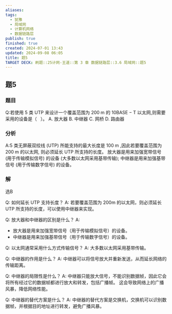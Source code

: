 ```yaml
---
aliases: 
tags:
  - 犹豫
  - 局域网
  - 计算机网络
  - 数据链路层
publish: true
finished: true
created: 2024-07-01 13:43
updated: 2024-09-08 06:05
title: 题5
TARGET DECK: 刷题::25计网-王道::第 3 章 数据链路层::3.6 局域网::题5
---
```


## 题5
### 题目
Q:若使用 5 类 UTP 来设计一个覆盖范围为 ${200}\mathrm{\;m}$ 的 ${10}\mathrm{{BASE}} - \mathrm{T}$ 以太网,则需要采用的设备是（ $\;$ ）。
A. 放大器 B. 中继器 C. 网桥 D. 路由器
### 分析
A:5 类无屏蔽双绞线 (UTP) 所能支持的最大长度是 ${100}\mathrm{\;m}$ ,因此若要覆盖范围为 ${200}\mathrm{\;m}$ 的以太网, 则必须延长 UTP 所支持的长度。
放大器是用来加强宽带信号 (用于传输模拟信号) 的设备 (大多数以太网采用基带传输); 
中继器是用来加强基带信号 (用于传输数字信号) 的设备。
### 解
选B 
<!--ID: 1721295860501-->

Q: 如何延长 UTP 支持长度？
A: 若要覆盖范围为 200m 的以太网，则必须延长 UTP 所支持的长度，可以使用中继器来实现。
<!--ID: 1721295860506-->

Q: 放大器和中继器的区别是什么？
A: 
- 放大器是用来加强宽带信号（用于传输模拟信号）的设备。
- 中继器是用来加强基带信号（用于传输数字信号）的设备。
<!--ID: 1721295860511-->

Q: 以太网通常采用什么方式传输信号？
A: 大多数以太网采用基带传输。
<!--ID: 1721295860517-->

Q: 中继器的作用是什么？
A: 中继器可以将信号放大并重新发送，从而延长网络的传输距离。
<!--ID: 1721295860522-->

Q: 中继器的局限性是什么？
A: 中继器只能放大信号，不能识别数据帧，因此它会将所有经过它的数据帧都进行放大和转发，包括广播帧。
这会导致网络上的广播风暴，降低网络性能。
<!--ID: 1721295860528-->

Q: 中继器的替代方案是什么？
A: 中继器的替代方案是交换机，交换机可以识别数据帧，并根据目的地址进行转发，避免广播风暴。
<!--ID: 1721295860532-->

